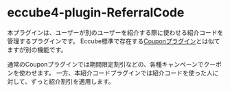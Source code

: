 # eccube4-plugin-ReferralCode

本プラグインは、ユーザーが別のユーザーを紹介する際に使わせる紹介コードを管理するプラグインです。
Eccube標準で存在する[Couponプラグイン](https://github.com/EC-CUBE/coupon-plugin)とは似てますが別の機能です。

通常のCouponプラグインでは期間限定割引などの、各種キャンペーンでクーポンを使わせます。
一方、本紹介コードプラグインでは紹介コードを使った人に対して、ずっと紹介割引を適用します。
